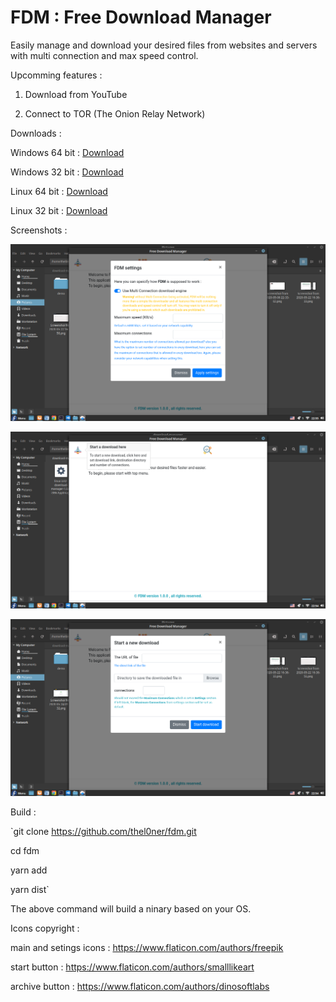 # FDM : Free Download Manager

Easily manage and download your desired files from websites and servers with multi connection and max speed control.

Upcomming features :

 1) Download from YouTube

 2) Connect to TOR (The Onion Relay Network)

 Downloads : 
 
  Windows 64 bit : [Download](https://github.com/thel0ner/fdm/releases/download/1.0.0/windows-x64download-manager.Setup.1.0.0.exe)
  
  Windows 32 bit : [Download](https://github.com/thel0ner/fdm/releases/download/1.0.0/windows-ia32-download-manager.Setup.1.0.0.exe)

 Linux 64 bit : [Download](https://github.com/thel0ner/fdm/releases/download/1.0.0/linux-x64-download-manager-1.0.0.AppImage)

 Linux 32 bit : [Download](https://github.com/thel0ner/fdm/releases/download/1.0.0/linux-ia32-download-manager-1.0.0-i386.AppImage)
 

 
 Screenshots : 
 
 ![alt fdm](https://raw.githubusercontent.com/thel0ner/fdm/master/screenshots/screen.png)
 
 ![alt fdm](https://raw.githubusercontent.com/thel0ner/fdm/master/screenshots/screen1.png)
 
 ![alt fdm](https://raw.githubusercontent.com/thel0ner/fdm/master/screenshots/screen2.png)
 
 Build : 
 
 `git clone https://github.com/thel0ner/fdm.git
 
 cd fdm 
 
 yarn add 
 
 yarn dist` 
 
 The above command will build a ninary based on your OS. 
 
 Icons copyright : 
 
 main and setings icons : https://www.flaticon.com/authors/freepik
 
start button : https://www.flaticon.com/authors/smalllikeart

archive button : https://www.flaticon.com/authors/dinosoftlabs
 
